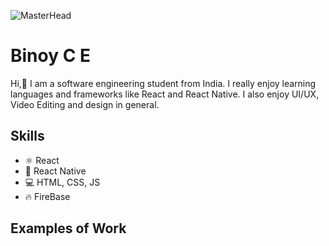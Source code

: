 ![MasterHead](https://mir-s3-cdn-cf.behance.net/project_modules/max_1200/54b6c068097599.5b50bca476b9b.gif)
# Binoy C E
Hi,👋 I am a software engineering student from India. I really enjoy learning languages and frameworks like React and React Native. I also enjoy UI/UX, Video Editing and design in general.
## Skills
-   ⚛ React
-   📱 React Native
-   💻 HTML, CSS, JS
-   🔥 FireBase
## Examples of Work